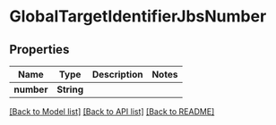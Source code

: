 # GlobalTargetIdentifierJbsNumber

## Properties

Name | Type | Description | Notes
------------ | ------------- | ------------- | -------------
**number** | **String** |  | 

[[Back to Model list]](../README.md#documentation-for-models) [[Back to API list]](../README.md#documentation-for-api-endpoints) [[Back to README]](../README.md)


